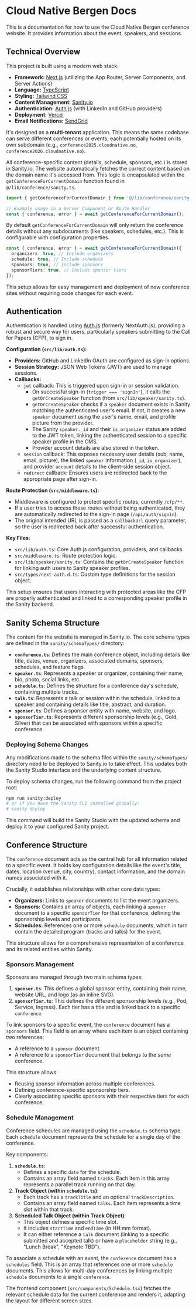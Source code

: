 # Cloud Native Bergen Docs

This is a documentation for how to use the Cloud Native Bergen conference website. It provides information about the event, speakers, and sessions.

## Technical Overview

This project is built using a modern web stack:

- **Framework:** [Next.js](https://nextjs.org/) (utilizing the App Router, Server Components, and Server Actions)
- **Language:** [TypeScript](https://www.typescriptlang.org/)
- **Styling:** [Tailwind CSS](https://tailwindcss.com/)
- **Content Management:** [Sanity.io](https://www.sanity.io/)
- **Authentication:** [Auth.js](https://authjs.dev/) (with LinkedIn and GitHub providers)
- **Deployment:** [Vercel](https://vercel.com/)
- **Email Notifications:** [SendGrid](https://sendgrid.com/)

It's designed as a **multi-tenant** application. This means the same codebase can serve different conferences or events, each potentially hosted on its own subdomain (e.g., `conference2025.cloudnative.no`, `conference2026.cloudnative.no`).

All conference-specific content (details, schedule, sponsors, etc.) is stored in Sanity.io. The website automatically fetches the correct content based on the domain name it's accessed from. This logic is encapsulated within the `getConferenceForCurrentDomain` function found in `@/lib/conference/sanity.ts`.

```typescript
import { getConferenceForCurrentDomain } from '@/lib/conference/sanity';

// Example usage in a Server Component or Route Handler
const { conference, error } = await getConferenceForCurrentDomain();
```

By default `getConferenceForCurrentDomain` will only return the conference details without any subdocuments (like speakers, schedules, etc.). This is configurable with configuration properties.

```typescript
const { conference, error } = await getConferenceForCurrentDomain({
  organizers: true, // Include organizers
  schedule: true, // Include schedule
  sponsors: true, // Include sponsors
  sponsorTiers: true, // Include sponsor tiers
});
```

This setup allows for easy management and deployment of new conference sites without requiring code changes for each event.

## Authentication

Authentication is handled using [Auth.js](https://authjs.dev/) (formerly NextAuth.js), providing a robust and secure way for users, particularly speakers submitting to the Call for Papers (CFP), to sign in.

**Configuration (`src/lib/auth.ts`):**

- **Providers:** GitHub and LinkedIn OAuth are configured as sign-in options.
- **Session Strategy:** JSON Web Tokens (JWT) are used to manage sessions.
- **Callbacks:**
  - `jwt` callback: This is triggered upon sign-in or session validation.
    - On successful sign-in (`trigger === 'signIn'`), it calls the `getOrCreateSpeaker` function (from `src/lib/speaker/sanity.ts`).
    - `getOrCreateSpeaker` checks if a `speaker` document exists in Sanity matching the authenticated user's email. If not, it creates a new `speaker` document using the user's name, email, and profile picture from the provider.
    - The Sanity `speaker._id` and their `is_organizer` status are added to the JWT token, linking the authenticated session to a specific speaker profile in the CMS.
    - Provider account details are also stored in the token.
  - `session` callback: This exposes necessary user details (sub, name, email, picture), the linked `speaker` information (`_id`, `is_organizer`), and provider `account` details to the client-side session object.
  - `redirect` callback: Ensures users are redirected back to the appropriate page after sign-in.

**Route Protection (`src/middleware.ts`):**

- Middleware is configured to protect specific routes, currently `/cfp/**`.
- If a user tries to access these routes without being authenticated, they are automatically redirected to the sign-in page (`/api/auth/signin`).
- The original intended URL is passed as a `callbackUrl` query parameter, so the user is redirected back after successful authentication.

**Key Files:**

- `src/lib/auth.ts`: Core Auth.js configuration, providers, and callbacks.
- `src/middleware.ts`: Route protection logic.
- `src/lib/speaker/sanity.ts`: Contains the `getOrCreateSpeaker` function for linking auth users to Sanity speaker profiles.
- `src/types/next-auth.d.ts`: Custom type definitions for the session object.

This setup ensures that users interacting with protected areas like the CFP are properly authenticated and linked to a corresponding speaker profile in the Sanity backend.

## Sanity Schema Structure

The content for the website is managed in Sanity.io. The core schema types are defined in the `sanity/schemaTypes/` directory:

- **`conference.ts`**: Defines the main conference object, including details like title, dates, venue, organizers, associated domains, sponsors, schedules, and feature flags.
- **`speaker.ts`**: Represents a speaker or organizer, containing their name, bio, photo, social links, etc.
- **`schedule.ts`**: Defines the structure for a conference day's schedule, containing multiple tracks.
- **`talk.ts`**: Represents a talk or session within the schedule, linked to a speaker and containing details like title, abstract, and duration.
- **`sponsor.ts`**: Defines a sponsor entity with name, website, and logo.
- **`sponsorTier.ts`**: Represents different sponsorship levels (e.g., Gold, Silver) that can be associated with sponsors within a specific conference.

### Deploying Schema Changes

Any modifications made to the schema files within the `sanity/schemaTypes/` directory need to be deployed to Sanity.io to take effect. This updates both the Sanity Studio interface and the underlying content structure.

To deploy schema changes, run the following command from the project root:

```bash
npm run sanity:deploy
# or if you have the Sanity CLI installed globally:
# sanity deploy
```

This command will build the Sanity Studio with the updated schema and deploy it to your configured Sanity project.

## Conference Structure

The `conference` document acts as the central hub for all information related to a specific event. It holds key configuration details like the event's title, dates, location (venue, city, country), contact information, and the domain names associated with it.

Crucially, it establishes relationships with other core data types:

- **Organizers:** Links to `speaker` documents to list the event organizers.
- **Sponsors:** Contains an array of objects, each linking a `sponsor` document to a specific `sponsorTier` for that conference, defining the sponsorship levels and participants.
- **Schedules:** References one or more `schedule` documents, which in turn contain the detailed program (tracks and talks) for the event.

This structure allows for a comprehensive representation of a conference and its related entities within Sanity.

### Sponsors Management

Sponsors are managed through two main schema types:

1. **`sponsor.ts`**: This defines a global sponsor entity, containing their name, website URL, and logo (as an inline SVG).
2. **`sponsorTier.ts`**: This defines the different sponsorship levels (e.g., Pod, Service, Ingress). Each tier has a title and is linked back to a specific `conference`.

To link sponsors to a specific event, the `conference` document has a `sponsors` field. This field is an array where each item is an object containing two references:

- A reference to a `sponsor` document.
- A reference to a `sponsorTier` document that belongs to the *same* conference.

This structure allows:

- Reusing sponsor information across multiple conferences.
- Defining conference-specific sponsorship tiers.
- Clearly associating specific sponsors with their respective tiers for each conference.

### Schedule Management

Conference schedules are managed using the `schedule.ts` schema type. Each `schedule` document represents the schedule for a single day of the conference.

Key components:

1. **`schedule.ts`**:
   - Defines a specific `date` for the schedule.
   - Contains an array field named `tracks`. Each item in this array represents a parallel track running on that day.
2. **Track Object (within `schedule.ts`)**:
   - Each track has a `trackTitle` and an optional `trackDescription`.
   - Contains an array field named `talks`. Each item represents a time slot within that track.
3. **Scheduled Talk Object (within Track Object)**:
   - This object defines a specific time slot.
   - It includes `startTime` and `endTime` (in HH:mm format).
   - It can either reference a `talk` document (linking to a specific submitted and accepted talk) or have a `placeholder` string (e.g., "Lunch Break", "Keynote TBD").

To associate a schedule with an event, the `conference` document has a `schedules` field. This is an array that references one or more `schedule` documents. This allows for multi-day conferences by linking multiple `schedule` documents to a single `conference`.

The frontend component (`src/components/Schedule.tsx`) fetches the relevant schedule data for the current conference and renders it, adapting the layout for different screen sizes.
